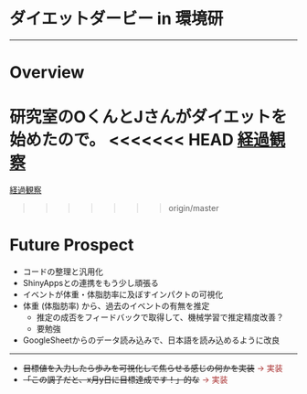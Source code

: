 # ダイエットダービー in 環境研
----

# Overview
研究室のOくんとJさんがダイエットを始めたので。
<<<<<<< HEAD
[経過観察](https://keach2015.shinyapps.io/Diet)
=======
[経過観察](https://keach.shinyapps.io/Diet)
>>>>>>> origin/master

# Future Prospect
- コードの整理と汎用化
- ShinyAppsとの連携をもう少し頑張る
- イベントが体重・体脂肪率に及ぼすインパクトの可視化
- 体重 (体脂肪率) から、過去のイベントの有無を推定
	- 推定の成否をフィードバックで取得して、機械学習で推定精度改善？ 
	- 要勉強
- GoogleSheetからのデータ読み込みで、日本語を読み込めるように改良

----  
- ~~目標値を入力したら歩みを可視化して焦らせる感じの何かを実装~~ <span style=" color: #AA3333;"> → 実装</span>
- ~~「この調子だと、x月y日に目標達成です！」的な~~ <span style=" color: #AA3333;"> → 実装</span>


